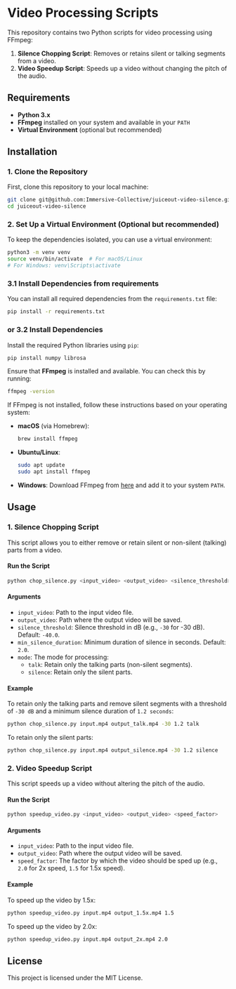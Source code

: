 # Video Processing Scripts

This repository contains two Python scripts for video processing using FFmpeg:
1. **Silence Chopping Script**: Removes or retains silent or talking segments from a video.
2. **Video Speedup Script**: Speeds up a video without changing the pitch of the audio.

## Requirements

- **Python 3.x**
- **FFmpeg** installed on your system and available in your `PATH`
- **Virtual Environment** (optional but recommended)

## Installation

### 1. Clone the Repository

First, clone this repository to your local machine:

```bash
git clone git@github.com:Immersive-Collective/juiceout-video-silence.git
cd juiceout-video-silence
```

### 2. Set Up a Virtual Environment (Optional but recommended)

To keep the dependencies isolated, you can use a virtual environment:

```bash
python3 -m venv venv
source venv/bin/activate  # For macOS/Linux
# For Windows: venv\Scripts\activate
```


### 3.1 Install Dependencies from requirements

You can install all required dependencies from the `requirements.txt` file:

```bash
pip install -r requirements.txt
```

### or 3.2 Install Dependencies

Install the required Python libraries using `pip`:

```bash
pip install numpy librosa
```

Ensure that **FFmpeg** is installed and available. You can check this by running:

```bash
ffmpeg -version
```

If FFmpeg is not installed, follow these instructions based on your operating system:

- **macOS** (via Homebrew):
  ```bash
  brew install ffmpeg
  ```
  
- **Ubuntu/Linux**:
  ```bash
  sudo apt update
  sudo apt install ffmpeg
  ```

- **Windows**: Download FFmpeg from [here](https://ffmpeg.org/download.html) and add it to your system `PATH`.

## Usage

### 1. Silence Chopping Script

This script allows you to either remove or retain silent or non-silent (talking) parts from a video.

#### Run the Script

```bash
python chop_silence.py <input_video> <output_video> <silence_threshold> <min_silence_duration> <mode>
```

#### Arguments

- `input_video`: Path to the input video file.
- `output_video`: Path where the output video will be saved.
- `silence_threshold`: Silence threshold in dB (e.g., `-30` for -30 dB). Default: `-40.0`.
- `min_silence_duration`: Minimum duration of silence in seconds. Default: `2.0`.
- `mode`: The mode for processing:
  - `talk`: Retain only the talking parts (non-silent segments).
  - `silence`: Retain only the silent parts.

#### Example

To retain only the talking parts and remove silent segments with a threshold of `-30 dB` and a minimum silence duration of `1.2 seconds`:

```bash
python chop_silence.py input.mp4 output_talk.mp4 -30 1.2 talk
```

To retain only the silent parts:

```bash
python chop_silence.py input.mp4 output_silence.mp4 -30 1.2 silence
```

### 2. Video Speedup Script

This script speeds up a video without altering the pitch of the audio.

#### Run the Script

```bash
python speedup_video.py <input_video> <output_video> <speed_factor>
```

#### Arguments

- `input_video`: Path to the input video file.
- `output_video`: Path where the output video will be saved.
- `speed_factor`: The factor by which the video should be sped up (e.g., `2.0` for 2x speed, `1.5` for 1.5x speed).

#### Example

To speed up the video by 1.5x:

```bash
python speedup_video.py input.mp4 output_1.5x.mp4 1.5
```

To speed up the video by 2.0x:

```bash
python speedup_video.py input.mp4 output_2x.mp4 2.0
```

## License

This project is licensed under the MIT License.
